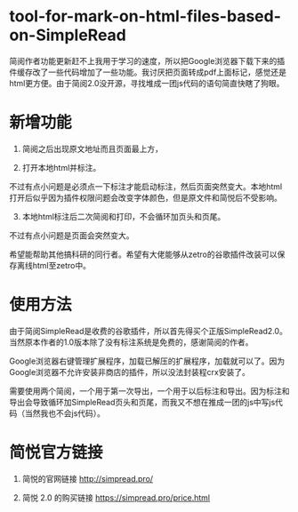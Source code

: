 # tool-for-mark-on-html-files-based-on-SimpleRead

简阅作者功能更新赶不上我用于学习的速度，所以把Google浏览器下载下来的插件缓存改了一些代码增加了一些功能。我讨厌把页面转成pdf上面标记，感觉还是html更方便。由于简阅2.0没开源，寻找堆成一团js代码的语句简直快瞎了狗眼。

# 新增功能

1. 简阅之后出现原文地址而且页面最上方，

2. 打开本地html并标注。

不过有点小问题是必须点一下标注才能启动标注，然后页面突然变大。本地html打开后似乎因为插件权限问题会改变字体颜色，但是原文件和简悦后不受影响。

3. 本地html标注后二次简阅和打印，不会循环加页头和页尾。
 
不过有点小问题是页面会突然变大。

希望能帮助其他搞科研的同行者。希望有大佬能够从zetro的谷歌插件改装可以保存离线html至zetro中。

# 使用方法

由于简阅SimpleRead是收费的谷歌插件，所以首先得买个正版SimpleRead2.0。当然原本作者的1.0版本除了没有标注系统是免费的，感谢简阅的作者。

Google浏览器右键管理扩展程序，加载已解压的扩展程序，加载就可以了。因为Google浏览器不允许安装非商店的插件，所以没法封装程crx安装了。

需要使用两个简阅，一个用于第一次导出，一个用于以后标注和导出。因为标注和导出会导致循环加SimpleRead页头和页尾，而我又不想在推成一团的js中写js代码（当然我也不会js代码）。

# 简悦官方链接

1. 简悦的官网链接 http://simpread.pro/

2. 简悦 2.0 的购买链接 https://simpread.pro/price.html
